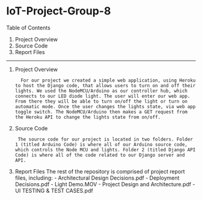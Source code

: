 # IoT-Project-Group-8

<!-- Table of Contents -->

Table of Contents
  1. Project Overview 
  2. Source Code 
  3. Report Files
  
---------------------------------------------------------------------------------------------------------------------------------------------

1. Project Overview 

         For our project we created a simple web application, using Heroku to host the Django code, that allows users to turn on and off their lights. We used the NodeMCU/Arduino as our controller hub, which connects to our LED diode light. The user will enter our web app. From there they will be able to turn on/off the light or turn on automatic mode. Once the user changes the lights state, via web app toggle switch. The NodeMCU/Arduino then makes a GET request from the Heroku API to change the lights state from on/off.

2. Source Code

        The source code for our project is located in two folders. Folder 1 (titled Arduino Code) is where all of our Arduino source code, which controls the Node MCU and lights. Folder 2 (titled Django API Code) is where all of the code related to our Django server and API.
        
3. Report Files
         The rest of the repository is comprised of project report files, including:
                      - Architectural Design Decisions.pdf
                      - Deployment Decisions.pdf
                      - Light Demo.MOV
                      - Project Design and Architecture.pdf
                      - UI TESTING & TEST CASES.pdf
          
